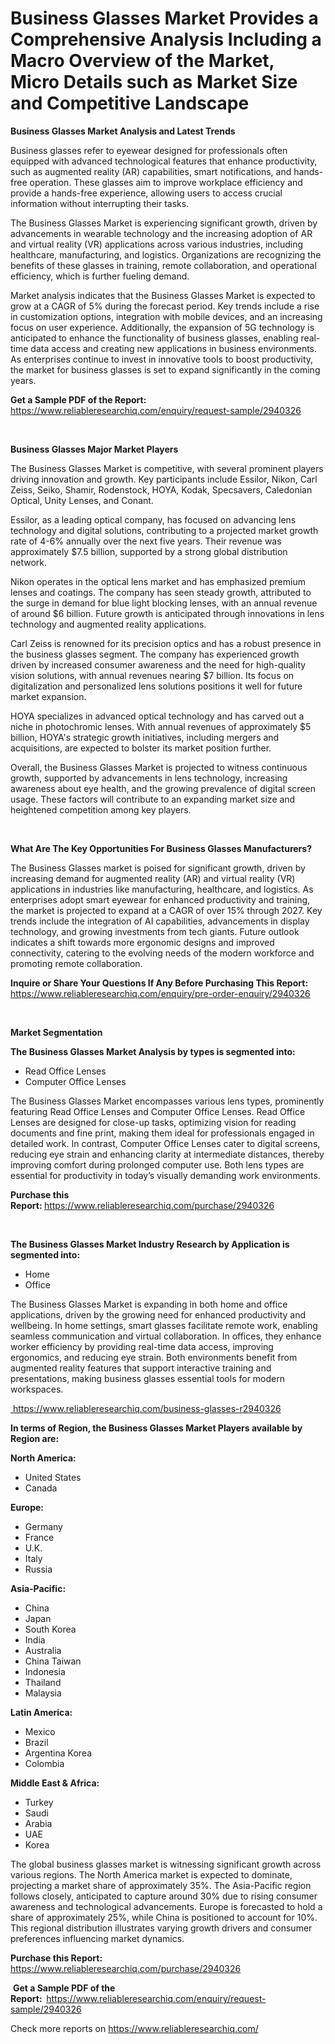 <p><h1>Business Glasses Market Provides a Comprehensive Analysis Including a Macro Overview of the Market, Micro Details such as Market Size and Competitive Landscape</h1></p><p><strong>Business Glasses Market Analysis and Latest Trends</strong></p>
<p><p>Business glasses refer to eyewear designed for professionals often equipped with advanced technological features that enhance productivity, such as augmented reality (AR) capabilities, smart notifications, and hands-free operation. These glasses aim to improve workplace efficiency and provide a hands-free experience, allowing users to access crucial information without interrupting their tasks.</p><p>The Business Glasses Market is experiencing significant growth, driven by advancements in wearable technology and the increasing adoption of AR and virtual reality (VR) applications across various industries, including healthcare, manufacturing, and logistics. Organizations are recognizing the benefits of these glasses in training, remote collaboration, and operational efficiency, which is further fueling demand.</p><p>Market analysis indicates that the Business Glasses Market is expected to grow at a CAGR of 5% during the forecast period. Key trends include a rise in customization options, integration with mobile devices, and an increasing focus on user experience. Additionally, the expansion of 5G technology is anticipated to enhance the functionality of business glasses, enabling real-time data access and creating new applications in business environments. As enterprises continue to invest in innovative tools to boost productivity, the market for business glasses is set to expand significantly in the coming years.</p></p>
<p><strong>Get a Sample PDF of the Report:&nbsp;</strong> <a href="https://www.reliableresearchiq.com/enquiry/request-sample/2940326?utm_campaign=3441&utm_medium=2&utm_source=Github&utm_content=ia&utm_term=15032025&utm_id=business-glasses">https://www.reliableresearchiq.com/enquiry/request-sample/2940326</a></p>
<p>&nbsp;</p>
<p><strong>Business Glasses Major Market Players</strong></p>
<p><p>The Business Glasses Market is competitive, with several prominent players driving innovation and growth. Key participants include Essilor, Nikon, Carl Zeiss, Seiko, Shamir, Rodenstock, HOYA, Kodak, Specsavers, Caledonian Optical, Unity Lenses, and Conant. </p><p>Essilor, as a leading optical company, has focused on advancing lens technology and digital solutions, contributing to a projected market growth rate of 4-6% annually over the next five years. Their revenue was approximately $7.5 billion, supported by a strong global distribution network.</p><p>Nikon operates in the optical lens market and has emphasized premium lenses and coatings. The company has seen steady growth, attributed to the surge in demand for blue light blocking lenses, with an annual revenue of around $6 billion. Future growth is anticipated through innovations in lens technology and augmented reality applications.</p><p>Carl Zeiss is renowned for its precision optics and has a robust presence in the business glasses segment. The company has experienced growth driven by increased consumer awareness and the need for high-quality vision solutions, with annual revenues nearing $7 billion. Its focus on digitalization and personalized lens solutions positions it well for future market expansion.</p><p>HOYA specializes in advanced optical technology and has carved out a niche in photochromic lenses. With annual revenues of approximately $5 billion, HOYA's strategic growth initiatives, including mergers and acquisitions, are expected to bolster its market position further.</p><p>Overall, the Business Glasses Market is projected to witness continuous growth, supported by advancements in lens technology, increasing awareness about eye health, and the growing prevalence of digital screen usage. These factors will contribute to an expanding market size and heightened competition among key players.</p></p>
<p>&nbsp;</p>
<p><strong>What Are The Key Opportunities For Business Glasses Manufacturers?</strong></p>
<p><p>The Business Glasses market is poised for significant growth, driven by increasing demand for augmented reality (AR) and virtual reality (VR) applications in industries like manufacturing, healthcare, and logistics. As enterprises adopt smart eyewear for enhanced productivity and training, the market is projected to expand at a CAGR of over 15% through 2027. Key trends include the integration of AI capabilities, advancements in display technology, and growing investments from tech giants. Future outlook indicates a shift towards more ergonomic designs and improved connectivity, catering to the evolving needs of the modern workforce and promoting remote collaboration.</p></p>
<p><strong>Inquire or Share Your Questions If Any Before Purchasing This Report:</strong> <a href="https://www.reliableresearchiq.com/enquiry/pre-order-enquiry/2940326?utm_campaign=3441&utm_medium=2&utm_source=Github&utm_content=ia&utm_term=15032025&utm_id=business-glasses">https://www.reliableresearchiq.com/enquiry/pre-order-enquiry/2940326</a></p>
<p>&nbsp;</p>
<p><strong>Market Segmentation</strong></p>
<p><strong>The Business Glasses Market Analysis by types is segmented into:</strong></p>
<p><ul><li>Read Office Lenses</li><li>Computer Office Lenses</li></ul></p>
<p><p>The Business Glasses Market encompasses various lens types, prominently featuring Read Office Lenses and Computer Office Lenses. Read Office Lenses are designed for close-up tasks, optimizing vision for reading documents and fine print, making them ideal for professionals engaged in detailed work. In contrast, Computer Office Lenses cater to digital screens, reducing eye strain and enhancing clarity at intermediate distances, thereby improving comfort during prolonged computer use. Both lens types are essential for productivity in today’s visually demanding work environments.</p></p>
<p><strong>Purchase this Report:&nbsp;</strong><a href="https://www.reliableresearchiq.com/purchase/2940326?utm_campaign=3441&utm_medium=2&utm_source=Github&utm_content=ia&utm_term=15032025&utm_id=business-glasses">https://www.reliableresearchiq.com/purchase/2940326</a></p>
<p>&nbsp;</p>
<p><strong>The Business Glasses Market Industry Research by Application is segmented into:</strong></p>
<p><ul><li>Home</li><li>Office</li></ul></p>
<p><p>The Business Glasses Market is expanding in both home and office applications, driven by the growing need for enhanced productivity and wellbeing. In home settings, smart glasses facilitate remote work, enabling seamless communication and virtual collaboration. In offices, they enhance worker efficiency by providing real-time data access, improving ergonomics, and reducing eye strain. Both environments benefit from augmented reality features that support interactive training and presentations, making business glasses essential tools for modern workspaces.</p></p>
<p><a href="https://www.reliableresearchiq.com/business-glasses-r2940326?utm_campaign=3441&utm_medium=2&utm_source=Github&utm_content=ia&utm_term=15032025&utm_id=business-glasses">&nbsp;https://www.reliableresearchiq.com/business-glasses-r2940326</a></p>
<p><strong>In terms of Region, the Business Glasses Market Players available by Region are:</strong></p>
<p>
    <p> <strong> North America: </strong>
        <ul>
            <li>United States</li>
            <li>Canada</li>
        </ul>
        </p> 
    <p> <strong> Europe: </strong>
        <ul>
            <li>Germany</li>
            <li>France</li>
            <li>U.K.</li>
            <li>Italy</li>
            <li>Russia</li>
        </ul>
        </p> 
    <p> <strong> Asia-Pacific: </strong>
        <ul>
            <li>China</li>
            <li>Japan</li>
            <li>South Korea</li>
            <li>India</li>
            <li>Australia</li>
            <li>China Taiwan</li>
            <li>Indonesia</li>
            <li>Thailand</li>
            <li>Malaysia</li>
        </ul>
        </p> 
    <p> <strong> Latin America: </strong>
        <ul>
            <li>Mexico</li>
            <li>Brazil</li>
            <li>Argentina Korea</li>
            <li>Colombia</li>
        </ul>
        </p> 
    <p> <strong> Middle East & Africa: </strong>
        <ul>
            <li>Turkey</li>
            <li>Saudi</li>
            <li>Arabia</li>
            <li>UAE</li>
            <li>Korea</li>
        </ul>
    </p>
    </p>
<p><p>The global business glasses market is witnessing significant growth across various regions. The North America market is expected to dominate, projecting a market share of approximately 35%. The Asia-Pacific region follows closely, anticipated to capture around 30% due to rising consumer awareness and technological advancements. Europe is forecasted to hold a share of approximately 25%, while China is positioned to account for 10%. This regional distribution illustrates varying growth drivers and consumer preferences influencing market dynamics.</p></p>
<p><strong>Purchase this Report: </strong><a href="https://www.reliableresearchiq.com/purchase/2940326?utm_campaign=3441&utm_medium=2&utm_source=Github&utm_content=ia&utm_term=15032025&utm_id=business-glasses">https://www.reliableresearchiq.com/purchase/2940326</a></p>
<p>&nbsp;<strong>Get a Sample PDF of the Report:&nbsp;&nbsp;</strong><a href="https://www.reliableresearchiq.com/enquiry/request-sample/2940326?utm_campaign=3441&utm_medium=2&utm_source=Github&utm_content=ia&utm_term=15032025&utm_id=business-glasses">https://www.reliableresearchiq.com/enquiry/request-sample/2940326</a></p>
<p><strong></strong></p>
<p>Check more reports on <a href="https://www.reliableresearchiq.com/?utm_campaign=3441&utm_medium=2&utm_source=Github&utm_content=ia&utm_term=15032025&utm_id=business-glasses">https://www.reliableresearchiq.com/</a></p>